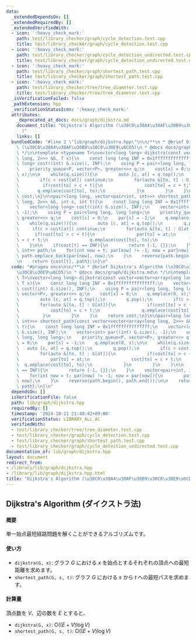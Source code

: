 ```yaml
---
data:
  _extendedDependsOn: []
  _extendedRequiredBy: []
  _extendedVerifiedWith:
  - icon: ':heavy_check_mark:'
    path: test/library_checker/graph/cycle_detection.test.cpp
    title: test/library_checker/graph/cycle_detection.test.cpp
  - icon: ':heavy_check_mark:'
    path: test/library_checker/graph/cycle_detection_undirected.test.cpp
    title: test/library_checker/graph/cycle_detection_undirected.test.cpp
  - icon: ':heavy_check_mark:'
    path: test/library_checker/graph/shortest_path.test.cpp
    title: test/library_checker/graph/shortest_path.test.cpp
  - icon: ':heavy_check_mark:'
    path: test/library_checker/tree/tree_diameter.test.cpp
    title: test/library_checker/tree/tree_diameter.test.cpp
  _isVerificationFailed: false
  _pathExtension: hpp
  _verificationStatusIcon: ':heavy_check_mark:'
  attributes:
    _deprecated_at_docs: docs/graph/dijkstra.md
    document_title: "Dijkstra's Algorithm (\u30C0\u30A4\u30AF\u30B9\u30C8\u30E9\u6CD5\
      )"
    links: []
  bundledCode: "#line 2 \"lib/graph/dijkstra.hpp\"\n\n/**\n * @brief Dijkstra's Algorithm\
    \ (\u30C0\u30A4\u30AF\u30B9\u30C8\u30E9\u6CD5)\n * @docs docs/graph/dijkstra.md\n\
    \ */\n\ntemplate <typename T>\nvector<long long> dijkstra(const vector<vector<array<long\
    \ long, 2>>> &G, T x){\n    const long long INF = 0x1fffffffffffffff;\n    vector<long\
    \ long> cost((int) G.size(), INF);\n    using P = pair<long long, long long>;\n\
    \    priority_queue<P, vector<P>, greater<>> q;\n    cost[x] = 0;\n    q.emplace(0,\
    \ x);\n\n    while(q.size()){\n        auto [c, at] = q.top();\n        q.pop();\n\
    \        if(c > cost[at]) continue;\n        for(auto &[to, t] : G[at]){\n   \
    \         if(cost[to] > c + t){\n                cost[to] = c + t;\n         \
    \       q.emplace(cost[to], to);\n            }\n        }\n    }\n    return\
    \ cost;\n}\n\npair<long long, vector<pair<int, int>>> shortest_path(const vector<vector<array<long\
    \ long, 2>>> &G, int s, int t){\n    const long long INF = 0x1fffffffffffffff;\n\
    \    vector<long long> cost((int) G.size(), INF);\n    vector<int> par((int) G.size(),\
    \ -1);\n    using P = pair<long long, long long>;\n    priority_queue<P, vector<P>,\
    \ greater<>> q;\n    cost[s] = 0;\n    par[s] = -1;\n    q.emplace(0, s);\n\n\
    \    while(q.size()){\n        auto [c, at] = q.top();\n        q.pop();\n   \
    \     if(c > cost[at]) continue;\n        for(auto &[to, t] : G[at]){\n      \
    \      if(cost[to] > c + t){\n                par[to] = at;\n                cost[to]\
    \ = c + t;\n                q.emplace(cost[to], to);\n            }\n        }\n\
    \    }\n\n    if(cost[t] == INF){\n        return {-1, {}};\n    }\n    vector<pair<int,\
    \ int>> path;\n    for(int now = t; par[now] != -1; now = par[now]){\n       \
    \ path.emplace_back(par[now], now);\n    }\n    reverse(path.begin(), path.end());\n\
    \n    return {cost[t], path};\n}\n"
  code: "#pragma once\n\n/**\n * @brief Dijkstra's Algorithm (\u30C0\u30A4\u30AF\u30B9\
    \u30C8\u30E9\u6CD5)\n * @docs docs/graph/dijkstra.md\n */\n\ntemplate <typename\
    \ T>\nvector<long long> dijkstra(const vector<vector<array<long long, 2>>> &G,\
    \ T x){\n    const long long INF = 0x1fffffffffffffff;\n    vector<long long>\
    \ cost((int) G.size(), INF);\n    using P = pair<long long, long long>;\n    priority_queue<P,\
    \ vector<P>, greater<>> q;\n    cost[x] = 0;\n    q.emplace(0, x);\n\n    while(q.size()){\n\
    \        auto [c, at] = q.top();\n        q.pop();\n        if(c > cost[at]) continue;\n\
    \        for(auto &[to, t] : G[at]){\n            if(cost[to] > c + t){\n    \
    \            cost[to] = c + t;\n                q.emplace(cost[to], to);\n   \
    \         }\n        }\n    }\n    return cost;\n}\n\npair<long long, vector<pair<int,\
    \ int>>> shortest_path(const vector<vector<array<long long, 2>>> &G, int s, int\
    \ t){\n    const long long INF = 0x1fffffffffffffff;\n    vector<long long> cost((int)\
    \ G.size(), INF);\n    vector<int> par((int) G.size(), -1);\n    using P = pair<long\
    \ long, long long>;\n    priority_queue<P, vector<P>, greater<>> q;\n    cost[s]\
    \ = 0;\n    par[s] = -1;\n    q.emplace(0, s);\n\n    while(q.size()){\n     \
    \   auto [c, at] = q.top();\n        q.pop();\n        if(c > cost[at]) continue;\n\
    \        for(auto &[to, t] : G[at]){\n            if(cost[to] > c + t){\n    \
    \            par[to] = at;\n                cost[to] = c + t;\n              \
    \  q.emplace(cost[to], to);\n            }\n        }\n    }\n\n    if(cost[t]\
    \ == INF){\n        return {-1, {}};\n    }\n    vector<pair<int, int>> path;\n\
    \    for(int now = t; par[now] != -1; now = par[now]){\n        path.emplace_back(par[now],\
    \ now);\n    }\n    reverse(path.begin(), path.end());\n\n    return {cost[t],\
    \ path};\n}\n"
  dependsOn: []
  isVerificationFile: false
  path: lib/graph/dijkstra.hpp
  requiredBy: []
  timestamp: '2024-10-21 21:40:42+09:00'
  verificationStatus: LIBRARY_ALL_AC
  verifiedWith:
  - test/library_checker/tree/tree_diameter.test.cpp
  - test/library_checker/graph/cycle_detection.test.cpp
  - test/library_checker/graph/shortest_path.test.cpp
  - test/library_checker/graph/cycle_detection_undirected.test.cpp
documentation_of: lib/graph/dijkstra.hpp
layout: document
redirect_from:
- /library/lib/graph/dijkstra.hpp
- /library/lib/graph/dijkstra.hpp.html
title: "Dijkstra's Algorithm (\u30C0\u30A4\u30AF\u30B9\u30C8\u30E9\u6CD5)"
---
```

## Dijkstra's Algorithm (ダイクストラ法)

#### 概要

単一始点最短経路問題を解くことができるアルゴリズムです。

#### 使い方

- `dijkstra(G, x)`: グラフ $G$ における $x$ を始点とするそれぞれの頂点への最短距離を求めます。
- `shortest_path(G, s, t)`: グラフ $G$ における $s$ から $t$ への最短パスを求めます。

#### 計算量

頂点数を $V$、辺の数を $E$ とすると、
- `dijkstra(G, x)`: $\mathrm{O}((E + V) \log V)$
- `shortest_path(G, s, t)`: $\mathrm{O}((E + V) \log V)$